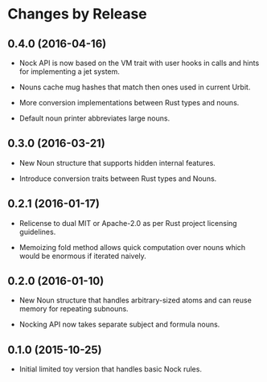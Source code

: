 # Changes by Release

## 0.4.0 (2016-04-16)

- Nock API is now based on the VM trait with user hooks in calls and
  hints for implementing a jet system.

- Nouns cache mug hashes that match then ones used in current Urbit.

- More conversion implementations between Rust types and nouns.

- Default noun printer abbreviates large nouns.

## 0.3.0 (2016-03-21)

- New Noun structure that supports hidden internal features.

- Introduce conversion traits between Rust types and Nouns.

## 0.2.1 (2016-01-17)

- Relicense to dual MIT or Apache-2.0 as per Rust project licensing
  guidelines.

- Memoizing fold method allows quick computation over nouns which
  would be enormous if iterated naively.

## 0.2.0 (2016-01-10)

- New Noun structure that handles arbitrary-sized atoms and can
  reuse memory for repeating subnouns.

- Nocking API now takes separate subject and formula nouns.

## 0.1.0 (2015-10-25)

- Initial limited toy version that handles basic Nock rules.
